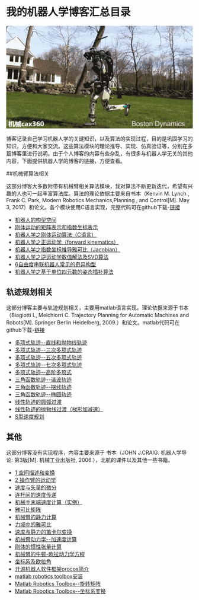 # 我的机器人学博客汇总目录

![波士顿人形机器人](image\波士顿人形机器人.gif)

博客记录自己学习机器人学的关键知识，以及算法的实现过程，目的是巩固学习的知识，方便和大家交流。这些算法模块的理论推导、实现、仿真验证等，分别在多篇博客里进行说明。由于个人博客的内容有些杂乱，有很多与机器人学无关的其他内容，下面提供机器人学的博客的链接，方便查看。

##机械臂算法相关

这部分博客大多数附带有机械臂相关算法模块，我对算法不断更新迭代，希望有兴趣的人也可一起丰富算法库。算法的理论依据主要来自书本（Kenvin M. Lynch , Frank C. Park, Modern Robotics Mechanics,Planning , and Control[M]. May 3, 2017）和论文。各个模块使用C语言实现，完整代码可在github下载-[链接](https://github.com/libing403/LearningNotes/tree/master/Robotics/RoboticsAlgorithm)

- [机器人的构型空间](https://blog.csdn.net/libing403/article/details/88084160)
- [刚体运动的矩阵表示和指数坐标表示](https://blog.csdn.net/libing403/article/details/88322800)
- [ 机器人学之刚体运动算法（C语言）](https://blog.csdn.net/libing403/article/details/88385206)
- [机器人学之正运动学（forward kinematics）](https://blog.csdn.net/libing403/article/details/88411312)
- [ 机器人学之指数坐标推导雅可比（Jacobian）](https://blog.csdn.net/libing403/article/details/88586844)
- [机器人学之逆运动学数值解法及SVD算法](https://blog.csdn.net/libing403/article/details/89035960)
- [6自由度串联机器人常见的奇异构型](https://blog.csdn.net/libing403/article/details/89044294)
- [ 机器人学之基于单位四元数的姿态插补算法](https://blog.csdn.net/libing403/article/details/89323541)

## 轨迹规划相关

这部分博客主要与轨迹规划相关，主要用matlab语言实现。理论依据来源于书本（Biagiotti L, Melchiorri C. Trajectory Planning for Automatic Machines and Robots[M]. Springer Berlin Heidelberg, 2009.）和论文。matlab代码可在github下载-[链接](https://github.com/libing403/LearningNotes/tree/master/Robotics/Trajectory%20planning%20for%20Automatic%20Machines%20and%20Robots)

- [多项式轨迹--直线和抛物线轨迹](https://blog.csdn.net/libing403/article/details/78698271)
- [多项式轨迹--三次多项式轨迹](https://blog.csdn.net/libing403/article/details/78698322)
- [ 多项式轨迹--五次多项式轨迹](https://blog.csdn.net/libing403/article/details/78715418)
- [ 多项式轨迹--七次多项式轨迹](https://blog.csdn.net/libing403/article/details/78726000)
- [多项式轨迹--高阶多项式](https://blog.csdn.net/libing403/article/details/78897493)
- [三角函数轨迹--谐波轨迹](https://blog.csdn.net/libing403/article/details/79146361)
- [ 三角函数轨迹--摆线轨迹](https://blog.csdn.net/libing403/article/details/79184558)
- [ 三角函数轨迹--椭圆轨迹](https://blog.csdn.net/libing403/article/details/79201295)
- [线性轨迹的圆弧过渡](https://blog.csdn.net/libing403/article/details/85182721)
- [线性轨迹的抛物线过渡（梯形加减速）](https://blog.csdn.net/libing403/article/details/85226215)
- [S型速度规划](https://blog.csdn.net/libing403/article/details/87128884)

## 其他

这部分博客没有实现程序，内容主要来源于 书本（JOHN J.CRAIG. 机器人学导论: 第3版[M]. 机械工业出版社, 2006.），北航的课件以及其他一些书籍。

- [1 空间描述和变换](https://blog.csdn.net/libing403/article/details/55049190)
- [2 操作臂的运动学](https://blog.csdn.net/libing403/article/details/55101964)
- [ 速度与矢量的微分](https://blog.csdn.net/libing403/article/details/82534992)
- [连杆间的速度传递](https://blog.csdn.net/libing403/article/details/82874294)
- [机械手末端速度计算（实例）](https://blog.csdn.net/libing403/article/details/82941747)
- [雅可比矩阵](https://blog.csdn.net/libing403/article/details/82943249)
- [机械臂的静力计算](https://blog.csdn.net/libing403/article/details/82950308)
- [ 力域中的雅可比](https://blog.csdn.net/libing403/article/details/82951951)
- [速度与静力的笛卡尔变换](https://blog.csdn.net/libing403/article/details/82955400)
- [机械臂动力学--加速度计算](https://blog.csdn.net/libing403/article/details/82990940)
- [刚体的惯性张量计算](https://blog.csdn.net/libing403/article/details/83718796)
- [机械臂的牛顿-欧拉动力学方程](https://blog.csdn.net/libing403/article/details/84001041)
- [坐标系及欧拉角](https://blog.csdn.net/libing403/article/details/52266303)
- [开源机器人软件框架orocos简介](https://blog.csdn.net/libing403/article/details/80261609)
- [matlab robotics toolbox安装](https://blog.csdn.net/libing403/article/details/81784738)
- [Matlab Robotics Toolbox--旋转矩阵](https://blog.csdn.net/libing403/article/details/81877770)
- [Matlab Robotics Toolbox--坐标系变换](https://blog.csdn.net/libing403/article/details/81879649)

